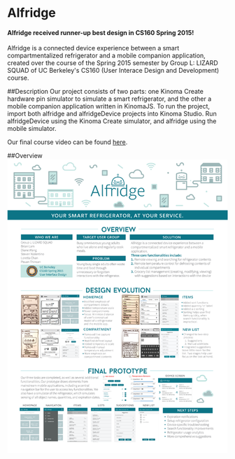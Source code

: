 # Alfridge
#### Alfridge received runner-up best design in CS160 Spring 2015!
Alfridge is a connected device experience between a smart compartmentalized refrigerator and a mobile companion application, created over the course of the Spring 2015 semester by Group L: LIZARD SQUAD of UC Berkeley's CS160 (User Interace Design and Development) course.

##Description
Our project consists of two parts: one Kinoma Create hardware pin simulator to simulate a smart refrigerator, and the other a mobile companion application written in KinomaJS. To run the project, import both alfridge and alfridgeDevice projects into Kinoma Studio. Run alfridgeDevice using the Kinoma Create simulator, and alfridge using the mobile simulator.

Our final course video can be found [here](https://www.youtube.com/watch?v=EQvIGbh5IH0).

##Overview
![poster](docs/alfridge-final-poster.png)
